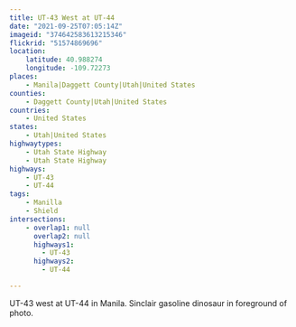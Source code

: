 ```yaml
---
title: UT-43 West at UT-44
date: "2021-09-25T07:05:14Z"
imageid: "374642583613215346"
flickrid: "51574869696"
location:
    latitude: 40.988274
    longitude: -109.72273
places:
    - Manila|Daggett County|Utah|United States
counties:
    - Daggett County|Utah|United States
countries:
    - United States
states:
    - Utah|United States
highwaytypes:
    - Utah State Highway
    - Utah State Highway
highways:
    - UT-43
    - UT-44
tags:
    - Manilla
    - Shield
intersections:
    - overlap1: null
      overlap2: null
      highways1:
        - UT-43
      highways2:
        - UT-44

---
```

UT-43 west at UT-44 in Manila.  Sinclair gasoline dinosaur in foreground of photo.